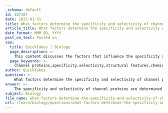 ```yaml
---
_schema: default
id: 167187
date: 2025-01-31
title: What factors determine the specificity and selectivity of channel proteins?
article_title: What factors determine the specificity and selectivity of channel proteins?
date_format: MMM DD, YYYY
post_on_text: Posted on
seo:
  title: QuickTakes | Biology
  page_description: >-
    This content discusses the factors that influence the specificity and selectivity of channel proteins, including structural features, chemical properties, energetic considerations, competition among ions, and dynamic regulatory mechanisms.
  page_keywords: >-
    channel proteins,specificity,selectivity,structural features,chemical properties,energetic considerations,competition,saturation,dynamic regulation
author: QuickTakes
question: >-
    What factors determine the specificity and selectivity of channel proteins?
answer: >-
    The specificity and selectivity of channel proteins are determined by several key factors, which can be categorized into structural, chemical, and energetic considerations:\n\n1. **Structural Features**: The three-dimensional conformation of channel proteins is crucial for their function. The architecture of the channel, including the size and shape of the pore, dictates which ions or molecules can pass through. For example, the selectivity filter of potassium channels, such as KcsA, is designed to allow K+ ions to pass while excluding Na+ ions. This is achieved through specific interactions between the ions and the carbonyl oxygens in the selectivity filter, which coordinate the K+ ions effectively due to their size and charge.\n\n2. **Chemical Properties**: The intrinsic properties of the amino acids that make up the channel protein also play a significant role. The presence of specific amino acids can influence the affinity of the channel for different ions. For instance, certain amino acids may preferentially interact with specific ions, enhancing the selectivity of the channel. The energy landscape created by these interactions can determine which ions are favored for transport.\n\n3. **Energetic Considerations**: The energy required for an ion to enter and traverse the channel is a critical factor. The potential energy barriers that ions must overcome can vary significantly between different ions, affecting their ability to pass through the channel. The concept of the energy gap is relevant here, as it relates to the functional requirements of the channel and the local concentrations of ions.\n\n4. **Competition and Saturation**: The presence of multiple ions can lead to competition for binding sites within the channel. This competition can affect the overall selectivity of the channel, as different ions may have varying affinities for the binding sites. Additionally, saturation of the channel can occur when all available binding sites are occupied, influencing the transport rate and selectivity.\n\n5. **Dynamic Regulation**: Channel proteins can also be regulated by various factors, including voltage changes, ligand binding, and post-translational modifications. These regulatory mechanisms can alter the conformation of the channel, thereby affecting its selectivity and specificity.\n\nIn summary, the specificity and selectivity of channel proteins are influenced by their structural design, the chemical properties of their constituent amino acids, energetic barriers for ion passage, competitive interactions among ions, and dynamic regulatory mechanisms. Understanding these factors is essential for elucidating the mechanisms by which channel proteins function in cellular processes.
subject: Biology
file_name: what-factors-determine-the-specificity-and-selectivity-of-channel-proteins.md
url: /learn/biology/questions/what-factors-determine-the-specificity-and-selectivity-of-channel-proteins
---
```


&nbsp;